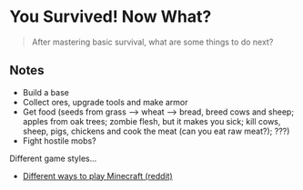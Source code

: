 # You Survived! Now What?
> After mastering basic survival, what are some things to do next? 

## Notes
- Build a base
- Collect ores, upgrade tools and make armor
- Get food (seeds from grass --> wheat --> bread, breed cows and sheep; apples from oak trees; zombie flesh, but it makes you sick; kill cows, sheep, pigs, chickens and cook the meat (can you eat raw meat?); ???)
- Fight hostile mobs?

Different game styles...
- [Different ways to play Minecraft (reddit)](https://www.reddit.com/r/Minecraft/comments/i3fd1/what_are_different_ways_to_play_minecraft/) 

